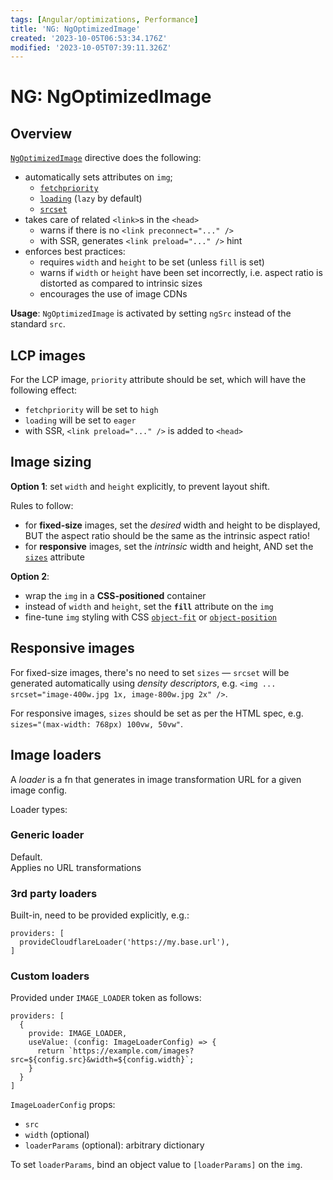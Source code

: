 ```yaml
---
tags: [Angular/optimizations, Performance]
title: 'NG: NgOptimizedImage'
created: '2023-10-05T06:53:34.176Z'
modified: '2023-10-05T07:39:11.326Z'
---
```


# NG: NgOptimizedImage


## Overview

[`NgOptimizedImage`](https://angular.io/guide/image-directive) directive does the following:
- automatically sets attributes on `img`;
  - [`fetchpriority`](https://developer.mozilla.org/en-US/docs/Web/API/HTMLImageElement/fetchPriority)
  - [`loading`](https://developer.mozilla.org/en-US/docs/Web/API/HTMLImageElement/loading) (`lazy` by default)
  - [`srcset`](https://developer.mozilla.org/en-US/docs/Web/API/HTMLImageElement/srcset)
- takes care of related `<link>`s in the `<head>`
  - warns if there is no `<link preconnect="..." />`
  - with SSR, generates `<link preload="..." />` hint
- enforces best practices:
  - requires `width` and `height` to be set (unless `fill` is set)
  - warns if `width` or `height` have been set incorrectly, i.e. aspect ratio is distorted as compared to intrinsic sizes
  - encourages the use of image CDNs

**Usage**: `NgOptimizedImage` is activated by setting `ngSrc` instead of the standard `src`.


## LCP images

For the LCP image, `priority` attribute should be set, which will have the following effect:
- `fetchpriority` will be set to `high`
- `loading` will be set to `eager`
- with SSR, `<link preload="..." />` is added to `<head>`


## Image sizing

**Option 1**: set `width` and `height` explicitly, to prevent layout shift.

Rules to follow:
- for **fixed-size** images, set the _desired_ width and height to be displayed, BUT the aspect ratio should be the same as the intrinsic aspect ratio!
- for **responsive** images, set the _intrinsic_ width and height, AND set the [`sizes`](https://developer.mozilla.org/en-US/docs/Web/API/HTMLImageElement/sizes) attribute

**Option 2**:
- wrap the `img` in a **CSS-positioned** container
- instead of `width` and `height`, set the **`fill`** attribute on the `img`
- fine-tune `img` styling with CSS [`object-fit`](https://developer.mozilla.org/en-US/docs/Web/CSS/object-fit) or [`object-position`](https://developer.mozilla.org/en-US/docs/Web/CSS/object-position)


## Responsive images

For fixed-size images, there's no need to set `sizes` &mdash; `srcset` will be generated automatically using _density descriptors_, e.g. `<img ... srcset="image-400w.jpg 1x, image-800w.jpg 2x" />`.

For responsive images, `sizes` should be set as per the HTML spec, e.g. `sizes="(max-width: 768px) 100vw, 50vw"`.


## Image loaders

A _loader_ is a fn that generates in image transformation URL for a given image config.

Loader types:

### Generic loader 

Default.  
Applies no URL transformations

### 3rd party loaders

Built-in, need to be provided explicitly, e.g.:
```
providers: [
  provideCloudflareLoader('https://my.base.url'),
]
```

### Custom loaders

Provided under `IMAGE_LOADER` token as follows:
```
providers: [
  {
    provide: IMAGE_LOADER,
    useValue: (config: ImageLoaderConfig) => {
      return `https://example.com/images?src=${config.src}&width=${config.width}`;
    }
  }
]
```

`ImageLoaderConfig` props:
- `src`
- `width` (optional)
- `loaderParams` (optional): arbitrary dictionary

To set `loaderParams`, bind an object value to `[loaderParams]` on the `img`.


